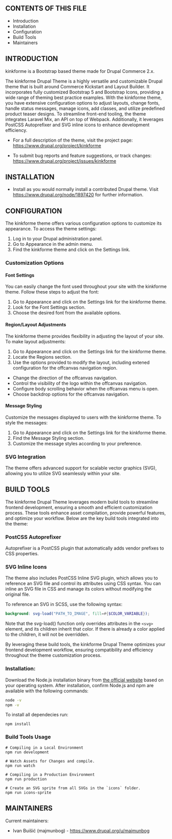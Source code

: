 ## CONTENTS OF THIS FILE

- Introduction
- Installation
- Configuration
- Build Tools
- Maintainers

## INTRODUCTION

kinkforme is a Bootstrap based theme made for Drupal Commerce 2.x.

The kinkforme Drupal Theme is a highly versatile and customizable Drupal theme that is built around Commerce Kickstart and Layout Builder. It incorporates fully customized Bootstrap 5 and Bootstrap Icons, providing a wide range of theming best practice examples. With the kinkforme theme, you have extensive configuration options to adjust layouts, change fonts, handle status messages, manage icons, add classes, and utilize predefined product teaser designs. To streamline front-end tooling, the theme integrates Laravel Mix, an API on top of Webpack. Additionally, it leverages PostCSS Autoprefixer and SVG inline icons to enhance development efficiency.

* For a full description of the theme, visit the project page: https://www.drupal.org/project/kinkforme

* To submit bug reports and feature suggestions, or track changes: https://www.drupal.org/project/issues/kinkforme

## INSTALLATION

- Install as you would normally install a contributed Drupal theme. Visit https://www.drupal.org/node/1897420 for further information.

## CONFIGURATION

The kinkforme theme offers various configuration options to customize its appearance. To access the theme settings:

1. Log in to your Drupal administration panel.
2. Go to Appearance in the admin menu.
3. Find the kinkforme theme and click on the Settings link.

### Customization Options

#### Font Settings

You can easily change the font used throughout your site with the kinkforme theme. Follow these steps to adjust the font:

1. Go to Appearance and click on the Settings link for the kinkforme theme.
2. Look for the Font Settings section.
3. Choose the desired font from the available options.

#### Region/Layout Adjustments

The kinkforme theme provides flexibility in adjusting the layout of your site. To make layout adjustments:

1. Go to Appearance and click on the Settings link for the kinkforme theme.
2. Locate the Regions section.
3. Use the options provided to modify the layout, including extened configuration for the offcanvas navigation region.

- Change the direction of the offcanvas navigation.
- Control the visibility of the logo within the offcanvas navigation.
- Configure body scrolling behavior when the offcanvas menu is open.
- Choose backdrop options for the offcanvas navigation.

#### Message Styling

Customize the messages displayed to users with the kinkforme theme. To style the messages:

1. Go to Appearance and click on the Settings link for the kinkforme theme.
2. Find the Message Styling section.
3. Customize the message styles according to your preference.

### SVG Integration

The theme offers advanced support for scalable vector graphics (SVG), allowing you to utilize SVG seamlessly within your site.

## BUILD TOOLS

The kinkforme Drupal Theme leverages modern build tools to streamline frontend development, ensuring a smooth and efficient customization process. These tools enhance asset compilation, provide powerful features, and optimize your workflow. Below are the key build tools integrated into the theme:

### PostCSS Autoprefixer

Autoprefixer is a PostCSS plugin that automatically adds vendor prefixes to CSS properties.

### SVG Inline Icons

The theme also includes PostCSS Inline SVG plugin, which allows you to reference an SVG file and control its attributes using CSS syntax. You can inline an SVG file in CSS and manage its colors without modifying the original file.

To reference an SVG in SCSS, use the following syntax:

``` SCSS
background: svg-load("PATH_TO_IMAGE", fill=#{$COLOR_VARIABLE});
```

Note that the svg-load() function only overrides attributes in the `<svg>` element, and its children inherit that color. If there is already a color applied to the children, it will not be overridden.

By leveraging these build tools, the kinkforme Drupal Theme optimizes your frontend development workflow, ensuring compatibility and efficiency throughout the theme customization process.

### Installation:

Download the Node.js installation binary from [the official website](https://nodejs.org/dist/) based on your operating system. After installation, confirm Node.js and npm are available with the following commands:

```bash
node -v
npm -v
```

To install all dependecies run:

```
npm install
```

### Build Tools Usage

``` NODE
# Compiling in a Local Environment
npm run development

# Watch Assets for Changes and compile.
npm run watch

# Compiling in a Production Environment
npm run production

# Create an SVG sprite from all SVGs in the `icons` folder.
npm run icons-sprite
```

## MAINTAINERS

Current maintainers:

- Ivan Buišić (majmunbog) - https://www.drupal.org/u/majmunbog
